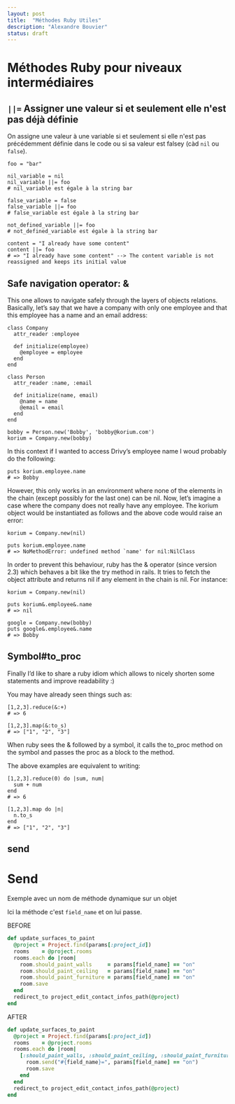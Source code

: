 ```yaml
---
layout: post
title:  "Méthodes Ruby Utiles"
description: "Alexandre Bouvier"
status: draft
---
```


# Méthodes Ruby pour niveaux intermédiaires

## `||=` Assigner une valeur si et seulement elle n'est pas déjà définie

On assigne une valeur à une variable si et seulement si elle n'est pas précédemment définie dans le code ou si sa valeur est falsey (càd `nil` ou `false`).

```
foo = "bar"

nil_variable = nil
nil_variable ||= foo
# nil_variable est égale à la string bar

false_variable = false
false_variable ||= foo
# false_variable est égale à la string bar

not_defined_variable ||= foo
# not_defined_variable est égale à la string bar

content = "I already have some content"
content ||= foo
# => "I already have some content" --> The content variable is not reassigned and keeps its initial value
```

## Safe navigation operator: &

This one allows to navigate safely through the layers of objects relations. Basically, let’s say that we have a company with only one employee and that this employee has a name and an email address:

```
class Company
  attr_reader :employee

  def initialize(employee)
    @employee = employee
  end
end

class Person
  attr_reader :name, :email

  def initialize(name, email)
    @name = name
    @email = email
  end
end

bobby = Person.new('Bobby', 'bobby@korium.com')
korium = Company.new(bobby)
```

In this context if I wanted to access Drivy’s employee name I woud probably do the following:

```
puts korium.employee.name
# => Bobby
```

However, this only works in an environment where none of the elements in the chain (except possibly for the last one) can be nil. Now, let’s imagine a case where the company does not really have any employee. The korium object would be instantiated as follows and the above code would raise an error:

```
korium = Company.new(nil)

puts korium.employee.name
# => NoMethodError: undefined method `name' for nil:NilClass
```

In order to prevent this behaviour, ruby has the & operator (since version 2.3) which behaves a bit like the try method in rails. It tries to fetch the object attribute and returns nil if any element in the chain is nil. For instance:

```
korium = Company.new(nil)

puts korium&.employee&.name
# => nil

google = Company.new(bobby)
puts google&.employee&.name
# => Bobby
```

## Symbol#to_proc

Finally I’d like to share a ruby idiom which allows to nicely shorten some statements and improve readability :)

You may have already seen things such as:

```
[1,2,3].reduce(&:+)
# => 6

[1,2,3].map(&:to_s)
# => ["1", "2", "3"]
```

When ruby sees the & followed by a symbol, it calls the to_proc method on the symbol and passes the proc as a block to the method.

The above examples are equivalent to writing:

```
[1,2,3].reduce(0) do |sum, num|
  sum + num
end
# => 6

[1,2,3].map do |n|
  n.to_s
end
# => ["1", "2", "3"]
```
 ## send

# Send

Exemple avec un nom de méthode dynamique sur un objet

Ici la méthode c'est `field_name` et on lui passe.

BEFORE

```ruby
def update_surfaces_to_paint
  @project = Project.find(params[:project_id])
  rooms    = @project.rooms
  rooms.each do |room|
    room.should_paint_walls     = params[field_name] == "on"
    room.should_paint_ceiling   = params[field_name] == "on"
    room.should_paint_furniture = params[field_name] == "on"
    room.save
  end
  redirect_to project_edit_contact_infos_path(@project)
end
```

AFTER

```ruby
def update_surfaces_to_paint
  @project = Project.find(params[:project_id])
  rooms    = @project.rooms
  rooms.each do |room|
    [:should_paint_walls, :should_paint_ceiling, :should_paint_furniture].each do |field_name|
      room.send("#{field_name}=", params[field_name] == "on")
      room.save
    end
  end
  redirect_to project_edit_contact_infos_path(@project)
end
```
